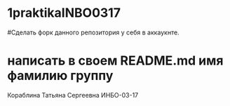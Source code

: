 # 1praktikaINBO0317
#Сделать форк данного репозитория у себя в аккаукнте.

# написать в своем README.md имя фамилию группу

Кораблина Татьяна Сергеевна ИНБО-03-17
